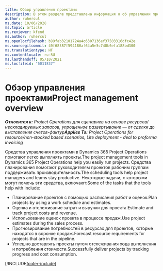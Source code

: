 ```yaml
---
title: Обзор управления проектами
description: В этом разделе представлена информация о об управлении проектами в Dynamics 365 Project Operations.
author: ruhercul
ms.date: 10/06/2020
ms.topic: article
ms.reviewer: kfend
ms.author: ruhercul
ms.openlocfilehash: b99fab32101724a4c6307136ef37503316dfc42e
ms.sourcegitcommit: 40f68387f594180af64a5e5c748b6efa188bd300
ms.translationtype: HT
ms.contentlocale: ru-RU
ms.lasthandoff: 05/10/2021
ms.locfileid: "6011837"
---
```

# <a name="project-management-overview"></a><span data-ttu-id="26ac4-103">Обзор управления проектами</span><span class="sxs-lookup"><span data-stu-id="26ac4-103">Project management overview</span></span>

<span data-ttu-id="26ac4-104">_**Относится к:** Project Operations для сценариев на основе ресурсов/нескладируемых запасов, упрощенное развертывание — от сделки до выставления счетов-фактур_</span><span class="sxs-lookup"><span data-stu-id="26ac4-104">_**Applies To:** Project Operations for resource/non-stocked based scenarios, Lite deployment - deal to proforma invoicing_</span></span>

<span data-ttu-id="26ac4-105">Средства управления проектами в Dynamics 365 Project Operations помогают легко выполнять проекты.</span><span class="sxs-lookup"><span data-stu-id="26ac4-105">The project management tools in Dynamics 365 Project Operations help you easily run projects.</span></span> <span data-ttu-id="26ac4-106">Средства планирования помогают руководителям проектов рабочим группам поддерживать производительность.</span><span class="sxs-lookup"><span data-stu-id="26ac4-106">The scheduling tools help project managers and teams stay productive.</span></span> <span data-ttu-id="26ac4-107">Некоторые задачи, с которыми могут помочь эти средства, включают:</span><span class="sxs-lookup"><span data-stu-id="26ac4-107">Some of the tasks that the tools help with include:</span></span>

- <span data-ttu-id="26ac4-108">Планирование проектов с помощью расписания работ и оценок.</span><span class="sxs-lookup"><span data-stu-id="26ac4-108">Plan projects by using a work schedule and estimates.</span></span>
- <span data-ttu-id="26ac4-109">Оценка и отслеживание затрат и выручки для проекта.</span><span class="sxs-lookup"><span data-stu-id="26ac4-109">Estimate and track project costs and revenue.</span></span>
- <span data-ttu-id="26ac4-110">Использование оценок проекта в процессе продаж.</span><span class="sxs-lookup"><span data-stu-id="26ac4-110">Use project estimates during the sales process.</span></span>
- <span data-ttu-id="26ac4-111">Прогнозирование потребностей в ресурсах для проектов, которые находятся в воронке продаж.</span><span class="sxs-lookup"><span data-stu-id="26ac4-111">Forecast resource requirements for projects that are in the pipeline.</span></span>
- <span data-ttu-id="26ac4-112">Успешно доставлять проекты путем отслеживания хода выполнения и потребления стоимости.</span><span class="sxs-lookup"><span data-stu-id="26ac4-112">Successfully deliver projects by tracking progress and cost consumption.</span></span>


[!INCLUDE[footer-include](../includes/footer-banner.md)]